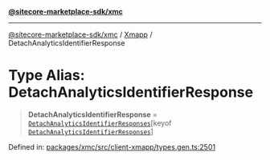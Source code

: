 [**@sitecore-marketplace-sdk/xmc**](../../../../README.md)

***

[@sitecore-marketplace-sdk/xmc](../../../../README.md) / [Xmapp](../README.md) / DetachAnalyticsIdentifierResponse

# Type Alias: DetachAnalyticsIdentifierResponse

> **DetachAnalyticsIdentifierResponse** = [`DetachAnalyticsIdentifierResponses`](DetachAnalyticsIdentifierResponses.md)\[keyof [`DetachAnalyticsIdentifierResponses`](DetachAnalyticsIdentifierResponses.md)\]

Defined in: [packages/xmc/src/client-xmapp/types.gen.ts:2501](https://github.com/Sitecore/marketplace-sdk/blob/main/packages/xmc/src/client-xmapp/types.gen.ts#L2501)
